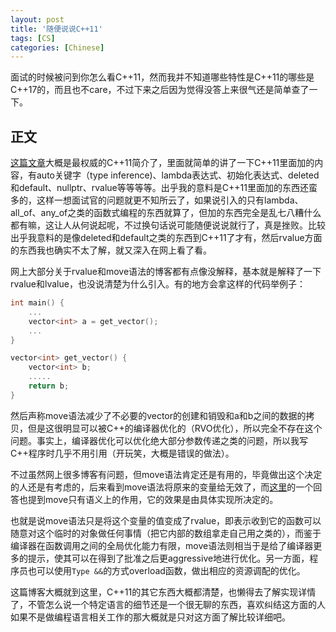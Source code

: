 ```yaml
---
layout: post
title: '随便说说C++11'
tags: [CS]
categories: [Chinese]
---
```


面试的时候被问到你怎么看C++11，然而我并不知道哪些特性是C++11的哪些是C++17的，而且也不care，不过下来之后因为觉得没答上来很气还是简单查了一下。

## 正文

[这篇文章](https://smartbear.com/blog/develop/the-biggest-changes-in-c11-and-why-you-should-care/)大概是最权威的C++11简介了，里面就简单的讲了一下C++11里面加的内容，有auto关键字（type inference)、lambda表达式、初始化表达式、deleted和default、nullptr、rvalue等等等等。出乎我的意料是C++11里面加的东西还蛮多的，这样一想面试官的问题就更不知所云了，如果说引入的只有lambda、all_of、any_of之类的函数式编程的东西就算了，但加的东西完全是乱七八糟什么都有嘛，这让人从何说起呢，不过换句话说可能随便说说就行了，真是挫败。比较出乎我意料的是像deleted和default之类的东西到C++11了才有，然后rvalue方面的东西我也确实不太了解，就又深入在网上看了看。

网上大部分关于rvalue和move语法的博客都有点像没解释，基本就是解释了一下rvalue和lvalue，也没说清楚为什么引入。有的地方会拿这样的代码举例子：

```C++
int main() {
    ...
    vector<int> a = get_vector();
    ...
}

vector<int> get_vector() {
    vector<int> b;
    .....
    return b;
}
```

然后声称move语法减少了不必要的vector的创建和销毁和a和b之间的数据的拷贝，但是这很明显可以被C++的编译器优化的（RVO优化），所以完全不存在这个问题。事实上，编译器优化可以优化绝大部分参数传递之类的问题，所以我写C++程序时几乎不用引用（开玩笑，大概是错误的做法）。

不过虽然网上很多博客有问题，但move语法肯定还是有用的，毕竟做出这个决定的人还是有考虑的，后来看到move语法将原来的变量给无效了，而[这里](https://stackoverflow.com/questions/51916526/how-does-stdmove-invalidates-the-value-of-original-variable)的一个回答也提到move只有语义上的作用，它的效果是由具体实现所决定的。

也就是说move语法只是将这个变量的值变成了rvalue，即表示收到它的函数可以随意对这个临时的对象做任何事情（把它内部的数组拿走自己用之类的），而鉴于编译器在函数调用之间的全局优化能力有限，move语法则相当于是给了编译器更多的提示，使其可以在得到了批准之后更aggressive地进行优化。另一方面，程序员也可以使用`Type &&`的方式overload函数，做出相应的资源调配的优化。

这篇博客大概就到这里，C++11的其它东西大概都清楚，也懒得去了解实现详情了，不管怎么说一个特定语言的细节还是一个很无聊的东西，喜欢纠结这方面的人如果不是做编程语言相关工作的那大概就是只对这方面了解比较详细吧。

